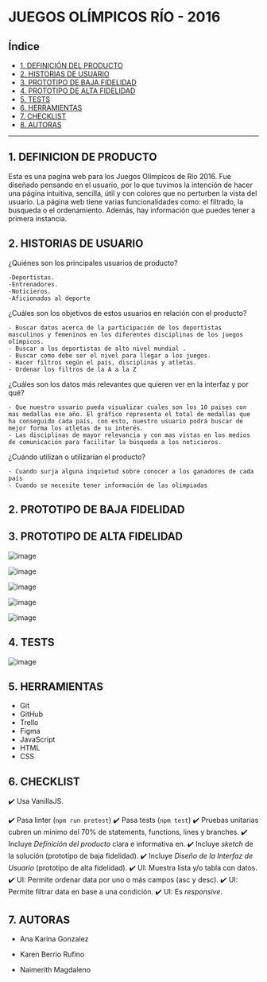 # JUEGOS OLÍMPICOS RÍO - 2016

## Índice

* [1. DEFINICIÓN DEL PRODUCTO](#1-DEFINICIÓN-DEL-PRODUCTO)
* [2. HISTORIAS DE USUARIO](#2-HISTORIAS-DE-USUARIO)
* [3. PROTOTIPO DE BAJA FIDELIDAD](#3-PROTOTIPO-DE-BAJA-FIDELIDAD)
* [4. PROTOTIPO DE ALTA FIDELIDAD](#4-PROTOTIPO-DE-ALTA-FIDELIDAD)
* [5. TESTS](#5-TESTS)
* [6. HERRAMIENTAS](#6-HERRAMIENTAS)
* [7. CHECKLIST](#7-CHECKLIST)
* [8. AUTORAS](#8-AUTORAS)

***
## 1. DEFINICION DE PRODUCTO

Esta es una pagina web para los Juegos Olímpicos de Rio 2016. Fue diseñado pensando en el usuario, por lo que tuvimos la intención de hacer una página intuitiva, sencilla, útil y con colores que no perturben la vista del usuario. La página web tiene varias funcionalidades como: el filtrado, la busqueda o el ordenamiento. Además, hay información que puedes tener a primera instancia.

## 2. HISTORIAS DE USUARIO

  ¿Quiénes son los principales usuarios de producto?
    
    -Deportistas.
    -Entrenadores.
    -Noticieros.
    -Aficionados al deporte

  ¿Cuáles son los objetivos de estos usuarios en relación con el producto?
  
    - Buscar datos acerca de la participación de los deportistas masculinos y femeninos en los diferentes disciplinas de los juegos olímpicos.
    - Buscar a los deportistas de alto nivel mundial .
    - Buscar como debe ser el nivel para llegar a los juegos.
    - Hacer filtros según el país, disciplinas y atletas.
    - Ordenar los filtros de la A a la Z

  ¿Cuáles son los datos más relevantes que quieren ver en la interfaz y por qué?
  
    - Que nuestro usuario pueda visualizar cuales son los 10 paises con mas medallas ese año. El gráfico representa el total de medallas que ha conseguido cada país, con esto, nuestro usuario podrá buscar de mejor forma los atletas de su interés.
    - Las disciplinas de mayor relevancia y con mas vistas en los medios de comunicación para facilitar la búsqueda a los noticieros.

  ¿Cuándo utilizan o utilizarían el producto?
  
    - Cuando surja alguna inquietud sobre conocer a los ganadores de cada país
    - Cuando se necesite tener información de las olimpiadas

## 2. PROTOTIPO DE BAJA FIDELIDAD



## 3. PROTOTIPO DE ALTA FIDELIDAD

![image](https://user-images.githubusercontent.com/91863929/145941109-37e650db-cb75-42e2-b3d7-a90bde1eb36b.png)

![image](https://user-images.githubusercontent.com/91863929/145941214-4010d29a-9155-48eb-909e-98d88eb7534a.png)

![image](https://user-images.githubusercontent.com/91863929/145941312-1f3c9289-d245-419b-a80d-fb2591d17bd1.png)

![image](https://user-images.githubusercontent.com/91863929/145941598-d72f16ec-aef2-40a6-b36b-41c14935aec2.png)

![image](https://user-images.githubusercontent.com/91863929/145941670-d6e50475-fd03-4db5-9fc8-967c36036575.png)

## 4. TESTS

![image](https://user-images.githubusercontent.com/91863929/145940435-9fe6b171-908e-4de8-b1a7-fb7e65c12ae8.png)

## 5. HERRAMIENTAS

  * Git
  * GitHub
  * Trello
  * Figma
  * JavaScript
  * HTML
  * CSS

## 6. CHECKLIST

  ✔️ Usa VanillaJS.
  
  ✔️ Pasa linter (`npm run pretest`)
  ✔️ Pasa tests (`npm test`)
  ✔️ Pruebas unitarias cubren un mínimo del 70% de statements, functions, lines y branches.
  ✔️ Incluye _Definición del producto_ clara e informativa en.
  ✔️ Incluye _sketch_ de la solución (prototipo de baja fidelidad).
  ✔️ Incluye _Diseño de la Interfaz de Usuario_ (prototipo de alta fidelidad).
  ✔️ UI: Muestra lista y/o tabla con datos.
  ✔️ UI: Permite ordenar data por uno o más campos (asc y desc).
  ✔️ UI: Permite filtrar data en base a una condición.
  ✔️ UI: Es _responsive_.


## 7. AUTORAS

  - Ana Karina Gonzalez

  - Karen Berrio Rufino

  - Naimerith Magdaleno
